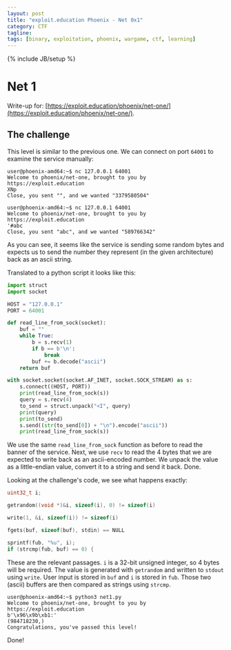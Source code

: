 ```yaml
---
layout: post
title: "exploit.education Phoenix - Net 0x1"
category: CTF 
tagline:
tags: [binary, exploitation, phoenix, wargame, ctf, learning]
---
```

{% include JB/setup %}

# Net 1

Write-up for: [https://exploit.education/phoenix/net-one/](https://exploit.education/phoenix/net-one/).

<!--more-->

## The challenge

This level is similar to the previous one. We can connect on port `64001` to examine the service manually:

```
user@phoenix-amd64:~$ nc 127.0.0.1 64001
Welcome to phoenix/net-one, brought to you by https://exploit.education
XNp
Close, you sent "", and we wanted "3379580504"

user@phoenix-amd64:~$ nc 127.0.0.1 64001
Welcome to phoenix/net-one, brought to you by https://exploit.education
'#abc
Close, you sent "abc", and we wanted "589766342"
```

As you can see, it seems like the service is sending some random bytes and expects us to send the number they represent (in the given architecture) back as an ascii string.

Translated to a python script it looks like this:

```Python
import struct
import socket

HOST = "127.0.0.1"
PORT = 64001

def read_line_from_sock(socket):
    buf = ""
    while True:
        b = s.recv(1)
        if b == b'\n':
            break
        buf += b.decode("ascii")
    return buf

with socket.socket(socket.AF_INET, socket.SOCK_STREAM) as s:
    s.connect((HOST, PORT))
    print(read_line_from_sock(s))
    query = s.recv(4)
    to_send = struct.unpack("<I", query)
    print(query)
    print(to_send)
    s.send((str(to_send[0]) + "\n").encode("ascii"))
    print(read_line_from_sock(s))
```

We use the same `read_line_from_sock` function as before to read the banner of the service. Next, we use `recv` to read the 4 bytes that we are expected to write back as an ascii-encoded number. We unpack the value as a little-endian value, convert it to a string and send it back. Done.

Looking at the challenge's code, we see what happens exactly:

```C
uint32_t i;

getrandom((void *)&i, sizeof(i), 0) != sizeof(i)

write(1, &i, sizeof(i)) != sizeof(i)

fgets(buf, sizeof(buf), stdin) == NULL

sprintf(fub, "%u", i);
if (strcmp(fub, buf) == 0) {
```

These are the relevant passages. `i` is a 32-bit unsigned integer, so 4 bytes will be required. The value is generated with `getrandom` and written to `stdout` using `write`. User input is stored in `buf` and `i` is stored in `fub`. Those two (ascii) buffers are then compared as strings using `strcmp`.

```
user@phoenix-amd64:~$ python3 net1.py
Welcome to phoenix/net-one, brought to you by https://exploit.education
b'\x96\x9b\xb1:'
(984718230,)
Congratulations, you've passed this level!
```

Done!
```

